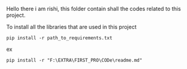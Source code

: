 Hello there i am rishi, 
this folder contain shall the  codes related to this project.


To install all the libraries that are used in this project
```
pip install -r path_to_requirements.txt
```
ex
```
pip install -r "F:\EXTRA\FIRST_PRO\CODe\readme.md"
```